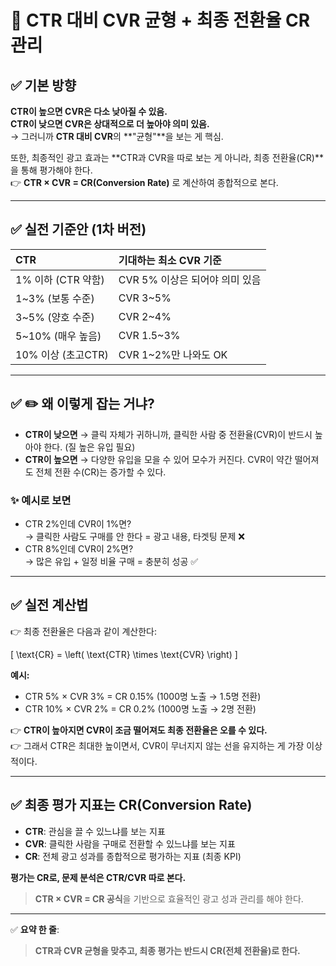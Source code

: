 # 📌 CTR 대비 CVR 균형 + 최종 전환율 CR 관리

## ✅ 기본 방향
**CTR이 높으면 CVR은 다소 낮아질 수 있음.**  
**CTR이 낮으면 CVR은 상대적으로 더 높아야 의미 있음.**  
→ 그러니까 **CTR 대비 CVR**의 **"균형"**을 보는 게 핵심.

또한, 최종적인 광고 효과는 **CTR과 CVR을 따로 보는 게 아니라, 최종 전환율(CR)**을 통해 평가해야 한다.  
👉 **CTR × CVR = CR(Conversion Rate)** 로 계산하여 종합적으로 본다.

---

## ✅ 실전 기준안 (1차 버전)

| CTR | 기대하는 최소 CVR 기준 |
|:---|:---|
| 1% 이하 (CTR 약함) | CVR 5% 이상은 되어야 의미 있음 |
| 1~3% (보통 수준) | CVR 3~5% |
| 3~5% (양호 수준) | CVR 2~4% |
| 5~10% (매우 높음) | CVR 1.5~3% |
| 10% 이상 (초고CTR) | CVR 1~2%만 나와도 OK |

---

## ✅ ✏️ 왜 이렇게 잡는 거냐?
- **CTR이 낮으면** → 클릭 자체가 귀하니까, 클릭한 사람 중 전환율(CVR)이 반드시 높아야 한다. (질 높은 유입 필요)
- **CTR이 높으면** → 다양한 유입을 모을 수 있어 모수가 커진다. CVR이 약간 떨어져도 전체 전환 수(CR)는 증가할 수 있다.

  
### ✨ 예시로 보면
- CTR 2%인데 CVR이 1%면?  
  → 클릭한 사람도 구매를 안 한다 = 광고 내용, 타겟팅 문제 ❌
- CTR 8%인데 CVR이 2%면?  
  → 많은 유입 + 일정 비율 구매 = 충분히 성공 ✅

---

## ✅ 실전 계산법

👉 최종 전환율은 다음과 같이 계산한다:

\[
\text{CR} = \left( \text{CTR} \times \text{CVR} \right)
\]

**예시:**
- CTR 5% × CVR 3% = CR 0.15% (1000명 노출 → 1.5명 전환)
- CTR 10% × CVR 2% = CR 0.2% (1000명 노출 → 2명 전환)

👉 **CTR이 높아지면 CVR이 조금 떨어져도 최종 전환율은 오를 수 있다.**  
👉 그래서 CTR은 최대한 높이면서, CVR이 무너지지 않는 선을 유지하는 게 가장 이상적이다.

---

## ✅ 최종 평가 지표는 CR(Conversion Rate)

- **CTR**: 관심을 끌 수 있느냐를 보는 지표
- **CVR**: 클릭한 사람을 구매로 전환할 수 있느냐를 보는 지표
- **CR**: 전체 광고 성과를 종합적으로 평가하는 지표 (최종 KPI)

**평가는 CR로, 문제 분석은 CTR/CVR 따로 본다.**

> **CTR × CVR = CR 공식**을 기반으로 효율적인 광고 성과 관리를 해야 한다.

---

✅ **요약 한 줄**:  
> **CTR과 CVR 균형을 맞추고, 최종 평가는 반드시 CR(전체 전환율)로 한다.**

